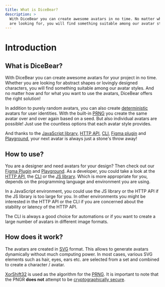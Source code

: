 ```yaml
---
title: What is DiceBear?
description: >
  With DiceBear you can create awesome avatars in no time. No matter what you
  are looking for, you will find something suitable among our avatar styles.
---
```


# Introduction

## What is DiceBear?

With DiceBear you can create awesome avatars for your project in no time.
Whether you are looking for abstract shapes or lovingly designed characters, you
will find something suitable among our avatar styles. And no matter how and for
what you want to use the avatars, DiceBear offers the right solution!

In addition to purely random avatars, you can also create
[deterministic](https://en.wikipedia.org/wiki/Deterministic_algorithm) avatars
for user identities. With the built-in
[PRNG](https://en.wikipedia.org/wiki/Pseudorandom_number_generator) you create
the same avatar over and over again based on a seed. But also individual avatars
are possible! Just use the countless options that each avatar style provides.

And thanks to the [JavaScript library](/how-to-use/js-library),
[HTTP API](/how-to-use/http-api), [CLI](/how-to-use/cli),
[Figma plugin](https://www.figma.com/community/plugin/1005765655729342787/DiceBear-Exporter)
and [Playground](/playground), your next avatar is always just a stone's throw
away!

## How to use?

You are a designer and need avatars for your design? Then check out our
[Figma Plugin](https://www.figma.com/community/plugin/1005765655729342787/DiceBear-Exporter)
and [Playground](/playground). As a developer, you could take a look at the
[HTTP API](/how-to-use/http-api), the [CLI](/how-to-use/cli) or the
[JS library](/how-to-use/js-library). Which is more appropriate for you, depends
on the programming language and environment you are using.

In a JavaScript environment, you could use the JS library or the HTTP API if the
JS library is too large for you. In other environments you might be interested
in the HTTP API or the CLI if you are concerned about the stability or latency
of the HTTP API.

The CLI is always a good choice for automations or if you want to create a large
number of avatars in different image formats.

## How does it work?

The avatars are created in
[SVG](https://en.wikipedia.org/wiki/Scalable_Vector_Graphics) format. This
allows to generate avatars dynamically without much computing power. In most
cases, various SVG elements such as hair, eyes, ears etc. are selected from a
set and combined to create a character / avatar.

[XorShift32](https://en.wikipedia.org/wiki/Xorshift) is used as the algorithm
for the [PRNG](https://en.wikipedia.org/wiki/Pseudorandom_number_generator). It
is important to note that the PNGR **does not** attempt to be
[cryptographically secure](https://en.wikipedia.org/wiki/Cryptographically-secure_pseudorandom_number_generator).
